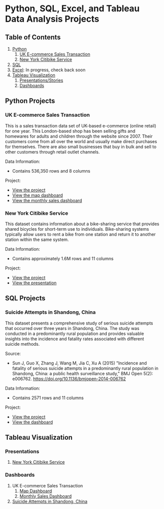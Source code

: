 # Python, SQL, Excel, and Tableau Data Analysis Projects

## Table of Contents

1. [Python](#Python-Projects)
   1. [UK E-commerce Sales Transaction](#uk-e-commerce-sales-transaction)
   2. [New York Citibike Service](#New-York-Citibike-Service)
2. [SQL](#sql-projects)
3. [Excel](https://www.github.com): In progress, check back soon
4. [Tableau Visualization](#Tableau-Visualization)
   1. [Presentations/Stories](#Presentations)
   2. [Dashboards](#Dashboards)

## Python Projects
### UK E-commerce Sales Transaction
This is a sales transaction data set of UK-based e-commerce (online retail) for one year. This London-based shop has been selling gifts and homewares for adults and children through the website since 2007. Their customers come from all over the world and usually make direct purchases for themselves. There are also small businesses that buy in bulk and sell to other customers through retail outlet channels.

Data Information:
- Contains 536,350 rows and 8 columns

Project:
- [View the project](https://github.com/huskyyyboy/Data-Analysis-Portfolio/tree/master/Python/UK%20Sales%20Transaction)
- [View the map dashboard](https://public.tableau.com/app/profile/eywick.francis/viz/UKE-commerceMapDashboard/MapSalesDashboard)
- [View the monthly sales dashboard](https://public.tableau.com/app/profile/eywick.francis/viz/UKE-commerceMonthlySalesDashboard/MonthlySalesDashboard)

### New York Citibike Service
This dataset contains information about a bike-sharing service that provides shared bicycles for short-term use to individuals. Bike-sharing systems typically allow users to rent a bike from one station and return it to another station within the same system.

Data Information:
- Contains approximately 1.6M rows and 11 columns

Project:
- [View the project](https://github.com/huskyyyboy/Data-Analysis-Portfolio/tree/master/Python/NY%20Bike%20Sharing%20Service)
- [View the presentation](https://public.tableau.com/app/profile/eywick.francis/viz/NYCitibike-BikeSharingPresentation/CitiBikePresentation)

## SQL Projects
### Suicide Attempts in Shandong, China
This dataset presents a comprehensive study of serious suicide attempts that occurred over three years in Shandong, China. The study was conducted in a predominantly rural population and provides valuable insights into the incidence and fatality rates associated with different suicide methods.

Source:
- Sun J, Guo X, Zhang J, Wang M, Jia C, Xu A (2015) "Incidence and fatality of serious suicide attempts in a predominantly rural population in Shandong, China: a public health surveillance study," BMJ Open 5(2): e006762. https://doi.org/10.1136/bmjopen-2014-006762

Data Information:
- Contains 2571 rows and 11 columns

Project:
- [View the project](https://github.com/huskyyyboy/Data-Analysis-Portfolio/tree/master/SQL/Suicide%20Attempts%20in%20Shandong%20China)
- [View the dashboard](https://public.tableau.com/app/profile/eywick.francis/viz/SuicideCasesDashboard/SuicideCasesDashboard)

## Tableau Visualization
### Presentations
1. [New York Citibike Service](https://public.tableau.com/app/profile/eywick.francis/viz/NYCitibike-BikeSharingPresentation/CitiBikePresentation)

### Dashboards
1. UK E-commerce Sales Transaction
   1. [Map Dashboard](https://public.tableau.com/app/profile/eywick.francis/viz/UKE-commerceMapDashboard/MapSalesDashboard)
   2. [Monthly Sales Dashboard](https://public.tableau.com/app/profile/eywick.francis/viz/UKE-commerceMonthlySalesDashboard/MonthlySalesDashboard)
2. [Suicide Attempts in Shandong, China](https://public.tableau.com/app/profile/eywick.francis/viz/SuicideCasesDashboard/SuicideCasesDashboard)